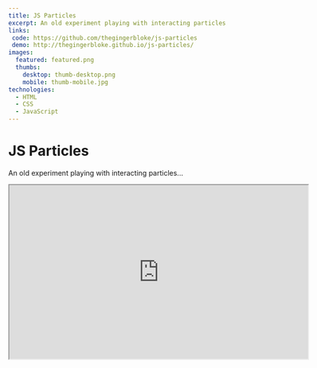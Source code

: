 ```yaml
---
title: JS Particles
excerpt: An old experiment playing with interacting particles
links:
 code: https://github.com/thegingerbloke/js-particles
 demo: http://thegingerbloke.github.io/js-particles/
images:
  featured: featured.png
  thumbs:
    desktop: thumb-desktop.png
    mobile: thumb-mobile.jpg
technologies:
  - HTML
  - CSS
  - JavaScript
---
```


# JS Particles

An old experiment playing with interacting particles...

<iframe class="ArticleIframe" src="http://thegingerbloke.github.io/js-particles/" width="600" height="350"></iframe>
